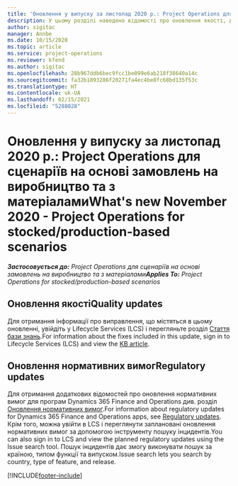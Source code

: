 ```yaml
---
title: 'Оновлення у випуску за листопад 2020 р.: Project Operations для сценаріїв на основі замовлень на виробництво та з матеріалами'
description: У цьому розділі наведено відомості про оновлення якості, доступні у випуску Project Operations в листопаді 2020 р. для сценаріїв на основі замовлень на виробництво та з матеріалами.
author: sigitac
manager: Annbe
ms.date: 10/15/2020
ms.topic: article
ms.service: project-operations
ms.reviewer: kfend
ms.author: sigitac
ms.openlocfilehash: 28b967ddb6bec9fcc1be099e6ab218f38640a14c
ms.sourcegitcommit: fa32b1893286f20271fa4ec4be8fc68bd135f53c
ms.translationtype: HT
ms.contentlocale: uk-UA
ms.lasthandoff: 02/15/2021
ms.locfileid: "5288028"
---
```

# <a name="whats-new-november-2020---project-operations-for-stockedproduction-based-scenarios"></a><span data-ttu-id="6b1a3-103">Оновлення у випуску за листопад 2020 р.: Project Operations для сценаріїв на основі замовлень на виробництво та з матеріалами</span><span class="sxs-lookup"><span data-stu-id="6b1a3-103">What's new November 2020 - Project Operations for stocked/production-based scenarios</span></span>

<span data-ttu-id="6b1a3-104">_**Застосовується до:** Project Operations для сценаріїв на основі замовлень на виробництво та з матеріалами_</span><span class="sxs-lookup"><span data-stu-id="6b1a3-104">_**Applies To:** Project Operations for stocked/production-based scenarios_</span></span>

## <a name="quality-updates"></a><span data-ttu-id="6b1a3-105">Оновлення якості</span><span class="sxs-lookup"><span data-stu-id="6b1a3-105">Quality updates</span></span>

<span data-ttu-id="6b1a3-106">Для отримання інформації про виправлення, що містяться в цьому оновленні, увійдіть у Lifecycle Services (LCS) і перегляньте розділ [Стаття бази знань](https://fix.lcs.dynamics.com/Issue/Details?bugId=488609&amp;dbType=3&amp;qc=8251e8e1d5e2386de850599926c1adc3fec8e2ba25308036d22cdfe0a1c28fc7).</span><span class="sxs-lookup"><span data-stu-id="6b1a3-106">For information about the fixes included in this update, sign in to Lifecycle Services (LCS) and view the [KB article](https://fix.lcs.dynamics.com/Issue/Details?bugId=488609&amp;dbType=3&amp;qc=8251e8e1d5e2386de850599926c1adc3fec8e2ba25308036d22cdfe0a1c28fc7).</span></span>

## <a name="regulatory-updates"></a><span data-ttu-id="6b1a3-107">Оновлення нормативних вимог</span><span class="sxs-lookup"><span data-stu-id="6b1a3-107">Regulatory updates</span></span>

<span data-ttu-id="6b1a3-108">Для отримання додаткових відомостей про оновлення нормативних вимог для програм Dynamics 365 Finance and Operations див. розділ [Оновлення нормативних вимог](https://docs.microsoft.com/dynamics365/finance/localizations/regulatory-updates).</span><span class="sxs-lookup"><span data-stu-id="6b1a3-108">For information about regulatory updates for Dynamics 365 Finance and Operations apps, see [Regulatory updates](https://docs.microsoft.com/dynamics365/finance/localizations/regulatory-updates).</span></span> <span data-ttu-id="6b1a3-109">Крім того, можна увійти в LCS і переглянути заплановані оновлення нормативних вимог за допомогою інструменту пошуку інцидентів.</span><span class="sxs-lookup"><span data-stu-id="6b1a3-109">You can also sign in to LCS and view the planned regulatory updates using the Issue search tool.</span></span> <span data-ttu-id="6b1a3-110">Пошук інцидентів дає змогу виконувати пошук за країною, типом функції та випуском.</span><span class="sxs-lookup"><span data-stu-id="6b1a3-110">Issue search lets you search by country, type of feature, and release.</span></span>


[!INCLUDE[footer-include](../../includes/footer-banner.md)]